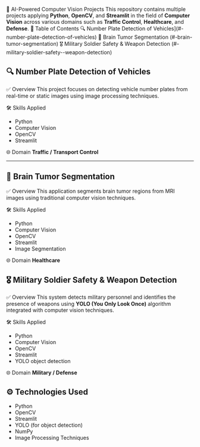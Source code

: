 🚀 AI-Powered Computer Vision Projects
This repository contains multiple projects applying **Python**, **OpenCV**, and **Streamlit** in the field of **Computer Vision** across various domains such as **Traffic Control**, **Healthcare**, and **Defense**.
📌 Table of Contents
🔍 Number Plate Detection of Vehicles](#-number-plate-detection-of-vehicles)
🧠 Brain Tumor Segmentation (#-brain-tumor-segmentation)
🎖️ Military Soldier Safety & Weapon Detection (#-military-soldier-safety--weapon-detection)

## 🔍 Number Plate Detection of Vehicles
✅ Overview
This project focuses on detecting vehicle number plates from real-time or static images using image processing techniques.
 
🛠 Skills Applied
- Python
- Computer Vision
- OpenCV
- Streamlit

🌐 Domain
**Traffic / Transport Control**

---

## 🧠 Brain Tumor Segmentation
✅ Overview
This application segments brain tumor regions from MRI images using traditional computer vision techniques.

🛠 Skills Applied
- Python
- Computer Vision
- OpenCV
- Streamlit
- Image Segmentation

🌐 Domain
**Healthcare**

## 🎖️ Military Soldier Safety & Weapon Detection
✅ Overview
This system detects military personnel and identifies the presence of weapons using **YOLO (You Only Look Once)** algorithm integrated with computer vision techniques.
 
 🛠 Skills Applied
- Python
- Computer Vision
- OpenCV
- Streamlit
- YOLO object detection

🌐 Domain
**Military / Defense**

## ⚙️ Technologies Used

- Python
- OpenCV
- Streamlit
- YOLO (for object detection)
- NumPy
- Image Processing Techniques
